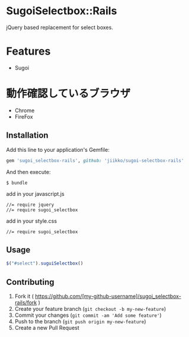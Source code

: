 # SugoiSelectbox::Rails

jQuery based replacement for select boxes.

# Features

* Sugoi

# 動作確認しているブラウザ

* Chrome
* FireFox

## Installation

Add this line to your application's Gemfile:

```ruby
gem 'sugoi_selectbox-rails', github: 'jiikko/sugoi-selectbox-rails'
```

And then execute:

    $ bundle

add in your javascript.js
```
//= require jquery
//= require sugoi_selectbox
```

add in your style.css
```
//= require sugoi_selectbox
```

## Usage

```javascript
$("#select").suguiSelectbox()
```

## Contributing

1. Fork it ( https://github.com/[my-github-username]/sugoi_selectbox-rails/fork )
2. Create your feature branch (`git checkout -b my-new-feature`)
3. Commit your changes (`git commit -am 'Add some feature'`)
4. Push to the branch (`git push origin my-new-feature`)
5. Create a new Pull Request
